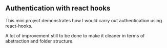 ## Authentication with react hooks

This mini project demonstrates how I would carry out authentication using react-hooks.

A lot of improvement still to be done to make it cleaner in terms of abstraction and folder structure.
